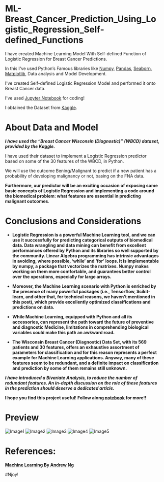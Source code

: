# ML-Breast_Cancer_Prediction_Using_Logistic_Regression_Self-defined_Functions

I have created Machine Learning Model With Self-defined Function of Logistic Regression for Breast Cancer Predictions.

In this I've used Python’s Famous libraries like [Numpy](https://numpy.org/), [Pandas](https://pandas.pydata.org/), [Seaborn](https://seaborn.pydata.org/), [Matplotlib](https://matplotlib.org/), Data analysis and Model Development.

I've created Self-defined Logistic Regression Model and performed it onto Breast Cancer data.

I've used [Jupyter Notebook](https://jupyter.org/) for coding!

I obtained the Dataset from [Kaggle](https://www.kaggle.com/uciml/breast-cancer-wisconsin-data).

# About Data and Model

***I have used the “Breast Cancer Wisconsin (Diagnostic)” (WBCD) dataset, provided by the Kaggle.***

I have used their dataset to implement a Logistic Regression predictor based on some of the 30 features of the WBCD, in Python. 

We will use the outcome Bening/Malignant to predict if a new patient has a probability of developing malignancy or not, basing on the FNA data. 

**Furthermore, our predictor will be an exciting occasion of exposing some basic concepts of Logistic Regression and implementing a code around the biomedical problem: what features are essential in predicting malignant outcomes.**

# Conclusions and Considerations

* **Logistic Regression is a powerful Machine Learning tool, and we can use it successfully for predicting categorical outputs of biomedical data. Data wrangling and data mining can benefit from excellent performances offered by Python and its libraries so well supported by the community. Linear Algebra programming has intrinsic advantages in avoiding, where possible, ‘while’ and ‘for’ loops. It is implementable by numpy, a package that vectorizes the matrixes. Numpy makes working on them more comfortable, and guarantees better control over the operations, especially for large arrays.**

* **Moreover, the Machine Learning scenario with Python is enriched by the presence of many powerful packages (i.e., Tensorflow, Scikit-learn, and other that, for technical reasons, we haven’t mentioned in this post), which provide excellently optimized classifications and predictions on data.**

* **While Machine Learning, equipped with Python and all its accessories, can represent the path toward the future of preventive and diagnostic Medicine, limitations in comprehending biological variables could make this path an awkward road.**

* **The Wisconsin Breast Cancer (Diagnostic) Data Set, with its 569 patients and 30 features, offers an exhaustive assortment of parameters for classification and for this reason represents a perfect example for Machine Learning applications. Anyway, many of these features seem to be redundant, and a definite impact on classification and prediction by some of them remains still unknown.**

***I have introduced a Bivariate Analysis, to reduce the number of redundant features. An in-depth discussion on the role of these features in the prediction should deserve a dedicated article.***

**I hope you find this project useful! Follow along [notebook](https://github.com/Anuragtsl/ML-Breast_Cancer_Prediction_Using_Logistic_Regression_Self-defined_Functions/blob/main/Breast%20Cancer%20Prediction%20Using%20Logistic%20Regression%20Using%20Self-defined%20Functions.ipynb) for more!!**

# Preview

![Image1](https://github.com/Anuragtsl/ML-Breast_Cancer_Prediction_Using_Logistic_Regression_Self-defined_Functions/blob/main/Images/1.png)
![Image2](https://github.com/Anuragtsl/ML-Breast_Cancer_Prediction_Using_Logistic_Regression_Self-defined_Functions/blob/main/Images/2.png)
![Image3](https://github.com/Anuragtsl/ML-Breast_Cancer_Prediction_Using_Logistic_Regression_Self-defined_Functions/blob/main/Images/3.png)
![Image4](https://github.com/Anuragtsl/ML-Breast_Cancer_Prediction_Using_Logistic_Regression_Self-defined_Functions/blob/main/Images/4.png)
![Image5](https://github.com/Anuragtsl/ML-Breast_Cancer_Prediction_Using_Logistic_Regression_Self-defined_Functions/blob/main/Images/5.png)

# References:
**[Machine Learning By Andrew Ng](https://www.coursera.org/learn/machine-learning)**

#Njoy!
